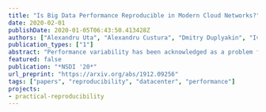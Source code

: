 ```yaml
---
title: "Is Big Data Performance Reproducible in Modern Cloud Networks?"
date: 2020-02-01
publishDate: 2020-01-05T06:43:50.413428Z
authors: ["Alexandru Uta", "Alexandru Custura", "Dmitry Duplyakin", "Ivo Jimenez", "Jan Rellermeyer", "Carlos Maltzahn", "Robert Ricci", "Alexandru Iosup"]
publication_types: ["1"]
abstract: "Performance variability has been acknowledged as a problem for over a decade by cloud practitioners and performance engineers. Yet, our survey of top systems conferences reveals that the research community regularly disregards variability when running  experiments  in  the  cloud.  Focusing  on  networks, we assess the impact of variability on cloud-based big-data workloads by gathering traces from mainstream commercial clouds and private research clouds. Our data collection consists of millions of datapoints gathered while transferring over 9 petabytes of data. We characterize the network variability present in our data and show that, even though commercial cloud providers implement mechanisms for quality-of-service enforcement, variability still occurs, and is even exacerbated by such mechanisms and service provider policies. We show how big-data workloads suffer from significant slowdowns and  lack  predictability  and  replicability, even  when  state-of-the-art experimentation techniques are used. We provide guidelines for practitioners to reduce the volatility of big data performance, making experiments more repeatable."
featured: false
publication: "*NSDI '20*"
url_preprint: "https://arxiv.org/abs/1912.09256"
tags: ["papers", "reproducibility", "datacenter", "performance"]
projects:
- practical-reproducibility
---
```


